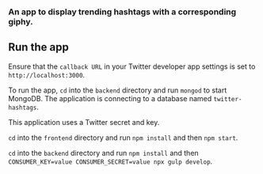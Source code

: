 ### An app to display trending hashtags with a corresponding giphy. 

## Run the app

Ensure that the `callback URL` in your Twitter developer app settings is set to `http://localhost:3000`.

To run the app, `cd` into the `backend` directory and run `mongod` to start MongoDB. The application is connecting to a database named `twitter-hashtags`.

This application uses a Twitter secret and key. 

`cd` into the `frontend` directory and run `npm install` and then `npm start`.

`cd` into the `backend` directory and run `npm install` and then `CONSUMER_KEY=value CONSUMER_SECRET=value npx gulp develop`.

